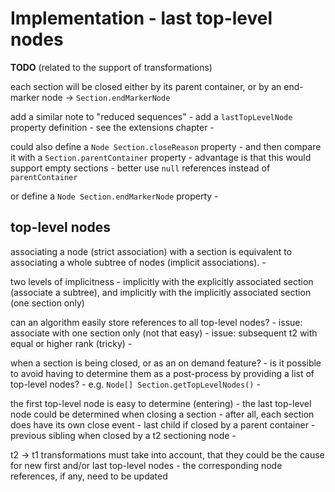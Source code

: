 
<!-- ======================================================================= -->
# Implementation - last top-level nodes

**TODO**
(related to the support of transformations)

each section will be closed either by its parent container,
or by an end-marker node -> `Section.endMarkerNode`

<!-- ======================================================================= -->

add a similar note to "reduced sequences" -
add a `lastTopLevelNode` property definition -
see the extensions chapter -

could also define a `Node Section.closeReason` property -
and then compare it with a `Section.parentContainer` property -
advantage is that this would support empty sections -
better use `null` references instead of `parentContainer`

or define a `Node Section.endMarkerNode` property -

<!-- ======================================================================= -->
## top-level nodes

associating a node (strict association) with a section is equivalent to
associating a whole subtree of nodes (implicit associations). -

two levels of implicitness -
implicitly with the explicitly associated section (associate a subtree),
and implicitly with the implicitly associated section (one section only)

can an algorithm easily store references to all top-level nodes? -
issue: associate with one section only (not that easy) -
issue: subsequent t2 with equal or higher rank (tricky) -

when a section is being closed, or as an on demand feature? -
is it possible to avoid having to determine them as a post-process
by providing a list of top-level nodes? -
e.g. `Node[] Section.getTopLevelNodes()` -

the first top-level node is easy to determine (entering) -
the last top-level node could be determined when closing a section -
after all, each section does have its own close event -
last child if closed by a parent container -
previous sibling when closed by a t2 sectioning node -

t2 -> t1 transformations must take into account, that
they could be the cause for new first and/or last top-level nodes -
the corresponding node references, if any, need to be updated
